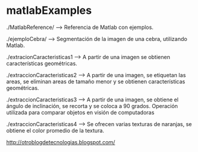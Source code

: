 # matlabExamples

./MatlabReference/ --> Referencia de Matlab con ejemplos.

./ejemploCebra/ --> Segmentación de la imagen de una cebra, utilizando Matlab.

./extracionCaracteristicas1 --> A partir de una imagen se obtienen características geométricas.

./extraccionCaracteristicas2 --> A partir de una imagen, se etiquetan las areas, se eliminan areas de tamaño menor y se obtienen características geométricas.

./extraccionCaracteristicas3 --> A partir de una imagen, se obtiene el ángulo de inclinación, se recorta y se coloca a 90 grados. Operación utilizada para comparar objetos en visión de computadoras

./extraccionCaracteristicas4 --> Se ofrecen varias texturas de naranjas, se obtiene el color promedio de la textura.

http://otroblogdetecnologias.blogspot.com/
